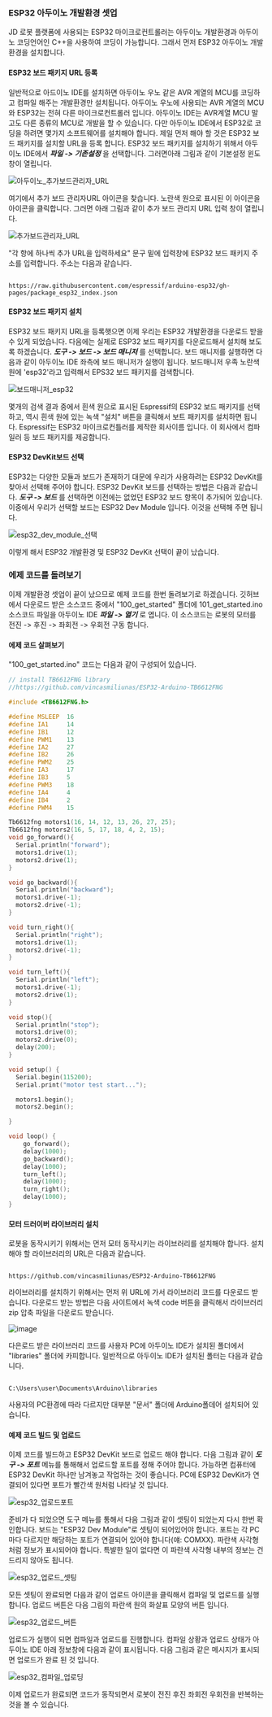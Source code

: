 ### ESP32 아두이노 개발환경 셋업 
JD 로봇 플랫폼에 사용되는 ESP32 마이크로컨트롤러는 아두이노 개발환경과 아두이노 코딩언어인 C++을 사용하여 코딩이 가능합니다. 그래서 먼저 ESP32 아두이노 개발환경을 설치합니다. 

#### ESP32 보드 패키지 URL 등록 
일반적으로 아드이노 IDE를 설치하면 아두이노 우노 같은 AVR 계열의 MCU를 코딩하고 컴파일 해주는 개발환경만 설치됩니다. 아두이노 우노에 사용되는 AVR 계열의 MCU와 ESP32는 전혀 다른 마이크로컨트롤러 입니다. 아두이노 IDE는 AVR계열 MCU 말고도 다른 종류의 MCU로 개발을 할 수 있습니다. 다만 아두이노 IDE에서 ESP32로 코딩을 하려면 몇가지 소프트웨어를 설치해야 합니다. 제일 먼저 해야 할 것은 ESP32 보드 패키지를 설치할 URL을 등록 합니다.  ESP32 보드 패키지를 설치하기 위해서 아두이노 IDE에서 ***파일 -> 기존설정*** 을 선택합니다. 그러면아래 그림과 같이 기본설정 윈도창이 열립니다. 

![아두이노_추가보드관리자_URL](https://github.com/JD-edu/JD_robot_platform/assets/96219601/efedb533-9a73-4792-8845-529884fd84f1)

여기에서 추가 보드 관리자URL 아이콘을 찾습니다. 노란색 원으로 표시된 이 아이콘을 아이콘을 클릭합니다. 그러면 아래 그림과 같이 추가 보드 관리지 URL 입력 창이 열립니다. 

![추가보드관리자_URL](https://github.com/JD-edu/JD_robot_platform/assets/96219601/c1360223-660b-49ee-85c5-f6d967b2cc21)

"각 항에 하나씩 추가 URL을 입력하세요" 문구 밑에 입력창에 ESP32 보드 패키지 주소를 입력합니다. 주소는 다음과 같습니다. 

<pre><code>
https://raw.githubusercontent.com/espressif/arduino-esp32/gh-pages/package_esp32_index.json
</code></pre>

#### ESP32 보드 패키지 설치 
ESP32 보드 패키지 URL을 등록햇으면 이제 우리는 ESP32 개발환경을 다운로드 받을 수 있게 되었습니다. 다음에는 실제로 ESP32 보드 패키지를 다운로드해서 설치해 보도록 하겠습니다. ***도구 -> 보드 -> 보드 매니저***  를 선택합니다. 보드 매니저를 실행하면 다음과 같이 아두이노 IDE 좌측에 보드 매니저가 실행이 됩니다. 보드매니저 우족 노란색 원에 'esp32'라고 입력해서 EPS32 보드 패키지를 검색합니다. 

![보드매니저_esp32](https://github.com/JD-edu/JD_robot_platform/assets/96219601/0cb1e666-fcd4-4a14-97fe-35d2397f6d54)

몇개의 검색 결과 중에서 흰색 원으로 표시된 Espressif의 ESP32 보드 패키지를 선택하고, 역시 흰색 원에 있는 녹색 "설치" 버튼을 클릭해서 보트 패키지를 설치하면 됩니다. Espressif는 ESP32 마이크로컨틀러를 제작한 회사이름 입니다. 이 회사에서 컴파일러 등 보드 패키지를 제공합니다. 

#### ESP32 DevKit보드 선택 
ESP32는 다양한 모듈과 보드가 존재하기 대문에 우리가 사용하려는 ESP32 DevKit를 찾아서 선택해 주어야 합니다. ESP32 DevKit 보드를 선택하는 방법은 다음과 같습니다. ***도구 -> 보드***  를 선택하면 이전에는 없었던 ESP32 보드 항목이 추가되어 있습니다. 이중에서 우리가 선택할 보드는 ESP32 Dev Module 입니다. 이것을 선택해 주면 됩니다. 

![esp32_dev_module_선택](https://github.com/JD-edu/JD_robot_platform/assets/96219601/22633c4a-91a9-42ac-98d7-af537c6cefa4)

이렇게 해서 ESP32 개발환경 및 ESP32 DevKit 선택이 끝이 났습니다. 

### 에제 코드를 돌려보기 
이제 개발환경 셋업이 끝이 났으므로 예제 코드를 한번 돌려보기로 하겠습니다. 깃허브에서 다운로드 받은 소스코드 중에서 "100_get_started" 폴더에 101_get_started.ino 소스코드 파일을 아두이노 IDE ***파일 -> 열기***  로 엽니다. 이 소스코드는 로봇의 모터를 전진 -> 후진 -> 좌회전 -> 우회전 구동 합니다. 

#### 에제 코드 살펴보기
"100_get_started.ino" 코드는 다음과 같이 구성되어 있습니다. 

```C
// install TB6612FNG library
//https://github.com/vincasmiliunas/ESP32-Arduino-TB6612FNG

#include <TB6612FNG.h>

#define MSLEEP  16
#define IA1     14
#define IB1     12
#define PWM1    13
#define IA2     27
#define IB2     26
#define PWM2    25
#define IA3     17
#define IB3     5
#define PWM3    18
#define IA4     4
#define IB4     2
#define PWM4    15

Tb6612fng motors1(16, 14, 12, 13, 26, 27, 25);
Tb6612fng motors2(16, 5, 17, 18, 4, 2, 15);
void go_forward(){
  Serial.println("forward");
  motors1.drive(1);
  motors2.drive(1);
}

void go_backward(){
  Serial.println("backward");
  motors1.drive(-1);
  motors2.drive(-1);
}

void turn_right(){
  Serial.println("right");
  motors1.drive(1);
  motors2.drive(-1);
}

void turn_left(){
  Serial.println("left");
  motors1.drive(-1);
  motors2.drive(1); 
}

void stop(){
  Serial.println("stop");
  motors1.drive(0);
  motors2.drive(0);
  delay(200);
}

void setup() {
  Serial.begin(115200);
  Serial.print("motor test start...");

  motors1.begin();
  motors2.begin();

}

void loop() {
    go_forward();
    delay(1000);
    go_backward();
    delay(1000);
    turn_left();
    delay(1000);
    turn_right();
    delay(1000);
}
```

#### 모터 드러이버 라이브러리 설치 
로봇을 동작시키기 위해서는 먼저 모터 동작시키는 라이브러리를 설치해야 합니다. 설치해야 할 라이브러리의 URL은 다음과 같습니다. 

<pre><code>
https://github.com/vincasmiliunas/ESP32-Arduino-TB6612FNG
</code></pre>

라이브러리를 설치하기 위해서는 먼저 위 URL에 가서 라이브러리 코드를 다운로드 받습니다. 다운로드 받는 방법은 다음 사이트에서 녹색 code 버튼을 클릭해서 라이브러리 zip 압축 파일을 다운로드 받습니다. 

![image](https://github.com/JD-edu/JD_robot_platform/assets/96219601/93eb62de-3907-4613-b287-e8c0623c81c9)

다은로드 받은 라이브러리 코드를 사용자 PC에 아두이노 IDE가 설치된 폴더에서 "libraries" 폴더에 카피합니다. 일반적으로 아두이노 IDE가 설치된 폴터는 다음과 같습니다. 

<pre><code>
C:\Users\user\Documents\Arduino\libraries
</code></pre>

사용자의 PC환경에 따라 다르지만 대부분 "문서" 폴더에 Arduino폴데어 설치되어 있습니다. 

#### 예제 코드 빌드 및 업로드 
이제 코드를 빌드하고 ESP32 DevKit 보드로 업로드 해야 합니다. 다음 그림과 같이 ***도구 -> 포트***  메뉴를 통해해서 업로드할 포트를 정해 주어야 합니다. 가능하면 컴퓨터에 ESP32 DevKit 하나만 남겨놓고 작업하는 것이 좋습니다. PC에 ESP32 DevKit가 연결되어 있다면 포트가 빨간색 원처럼 나타날 것 입니다.  

![esp32_업로드포트](https://github.com/JD-edu/JD_robot_platform/assets/96219601/dabd3899-7640-4747-97f5-9d49cd1cf1f7)

준비가 다 되었으면 도구 메뉴를 통해서 다음 그림과 같이 셋팅이 되었는지 다시 한번 확인합니다. 보드는 "ESP32 Dev Module"로 셋팅이 되어있어야 합니다. 포트는 각 PC마다 다르지만 해당하는 포트가 연결되어 있어야 합니다(얘: COMXX). 파란색 사각형 처럼 정보가 표시되어야 합니다. 특뱔한 일이 없다면 이 파란색 사각형 내부의 정보는 건드리지 않아도 됩니다. 

![esp32_업로드_셋팅](https://github.com/JD-edu/JD_robot_platform/assets/96219601/2ff5bb64-12fc-477e-9e33-37ac1755344c)

모든 셋팅이 완료되면 다음과 같이 업로드 아이콘을 클릭해서 컴파일 및 업로드를 실행합니다. 업로드 버튼은 다음 그림의 파란색 원의 화살표 모양의 버튼 입니다. 

![esp32_업로드_버튼](https://github.com/JD-edu/JD_robot_platform/assets/96219601/b2b1e5b5-0123-4f96-9d05-c610f3f3c0a4)

업로드가 실행이 되면 컴파일과 업로드를 진행합니다. 컴파일 상황과 업로드 상태가 아두이노 IDE 아래 정보창에 다음과 같이 표시됩니다. 다음 그림과 같은 메시지가 표시되면 업로드가 완료 된 것 입니다. 

![esp32_컴파일_업로딩](https://github.com/JD-edu/JD_robot_platform/assets/96219601/9b44dbb4-dd78-4342-8775-2e51d8a430d1)

이제 업로드가 완료되면 코드가 동작되면서 로봇이 전진 후진 좌회전 우회전을 반복하는 것을 볼 수 있습니다. 
